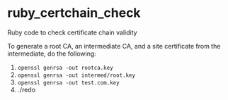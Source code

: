 # ruby_certchain_check
Ruby code to check certificate chain validity

To generate a root CA, an intermediate CA, and a site certificate from the intermediate, do the following:
1. `openssl genrsa -out rootca.key`
2. `openssl genrsa -out intermed/root.key`
3. `openssl genrsa -out test.com.key`
4. ./redo
